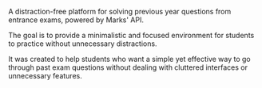 A distraction-free platform for solving previous year questions from entrance exams, powered by Marks' API.

The goal is to provide a minimalistic and focused environment for students to practice without unnecessary distractions.

It was created to help students who want a simple yet effective way to go through past exam questions without dealing with cluttered interfaces or unnecessary features.
